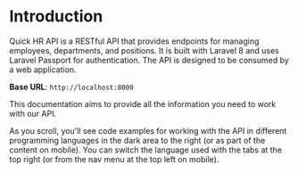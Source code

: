 # Introduction

Quick HR API is a RESTful API that provides endpoints for managing employees, departments, and positions. It is built with Laravel 8 and uses Laravel Passport for authentication. The API is designed to be consumed by a web application.

<aside>
    <strong>Base URL</strong>: <code>http://localhost:8000</code>
</aside>

This documentation aims to provide all the information you need to work with our API.

<aside>As you scroll, you'll see code examples for working with the API in different programming languages in the dark area to the right (or as part of the content on mobile).
You can switch the language used with the tabs at the top right (or from the nav menu at the top left on mobile).</aside>

